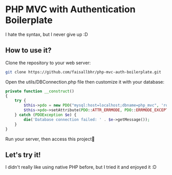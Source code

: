 # PHP MVC with Authentication Boilerplate

I hate the syntax, but I never give up :D

## How to use it?

Clone the repository to your web server:

```bash
git clone https://github.com/faisallbhr/php-mvc-auth-boilerplate.git
```

Open the utils/DBConnection.php file then customize it with your database:

```php
private function __construct()
{
    try {
        $this->pdo = new PDO("mysql:host=localhost;dbname=php_mvc", 'root', '');
        $this->pdo->setAttribute(PDO::ATTR_ERRMODE, PDO::ERRMODE_EXCEPTION);
    } catch (PDOException $e) {
        die('Database connection failed: ' . $e->getMessage());
    }
}
```

Run your server, then access this project🤙

## Let's try it!

I didn't really like using native PHP before, but I tried it and enjoyed it :D
